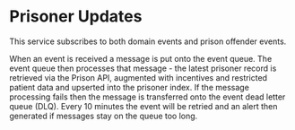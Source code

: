 # Prisoner Updates

This service subscribes to both domain events and prison offender events.

When an event is received a message is put onto the event queue.  The event queue then processes that message -
the latest prisoner record is retrieved via the Prison API, augmented with incentives and restricted patient data
and upserted into the prisoner index.
If the message processing fails then the message is transferred onto the event dead letter queue (DLQ).  Every
10 minutes the event will be retried and an alert then generated if messages stay on the queue too long.

